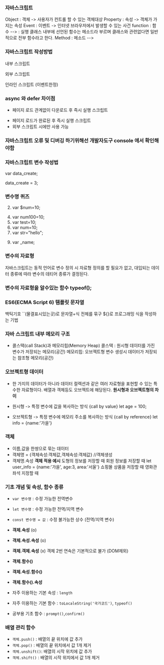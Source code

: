 ### 자바스크립트
Object : 객체 -> 사용자가 컨트롤 할 수 있는 객체대상
Property : 속성 -> 객체가 가지는 속성
Event : 이벤트 -> 인터넷 브라우저에서 발생할 수 있는 사건
function : 함수 --> : 실행 클래스 내부에 선언된 함수는 메소드라 부르며 클래스와 관련없다면 일반적으로 전부 함수라고 한다.
Method : 메소드 -->

### 자바스크립트 작성방법
내부 스크립트 
<script>스크립트 작성</script>
외부 스크립트 
<script src="경로"></script>
인라인 스크립트 (이벤트한정)
<tag event = "이벤트 함수"></tag>

### async 와 defer 차이점 
<script src="./script/first.js" async></script>
* 페이지 로드 관계없이 다운로드 후 즉시 실행 스크립트
<script src="./script/second.js" defer></script>
* 페이지 로드가 완료된 후 즉시 실행 스크립트
* 외부 스크립트 시에만 사용 가능

### 자바스크립트 오류 및 디버깅 하기위해선 개발자도구 console 에서 확인해야함

### 자바스크립트 변수 작성법
var data_create;<!-- 선언 -->

data_create = 3;

### 변수명 퀴즈
<!-- 1. var 1num=10; -->
2. var $num=10;
<!-- 3. var 100num=10; -->
4. var num100=10;
5. var test=10;
6. var num=10;
7. var str="hello";
<!-- 8. var my name; -->
9. var _name;
<!-- 10. var if; -->

### 변수의 자료형
자바스크립트는 동적 언어로 변수 정의 시 자료형 정의를 할 필요가 없고, 대입되는 데이터 종류에 따라 변수의 데티어 종류가 결정된다.
### 변수의 자료형을 알수있는 함수 typeof();

### ES6(ECMA Script 6) 템플릿 문자열
백틱기호 ``(물결표시있는곳)로 문자열+식 전체를 묶구 ${}로 프로그래밍 식을 작성하는 기법

### 자바 스크립트 내부 메모리 구조
* 콜스택(call Stack)과 메모리힙(Memory Heap)
콜스택 : 원시형 데이터를 가진 변수가 저장되는 메모리(공간)
메모리힙: 오브젝트형 변수 생성시 데이터가 저장되는 참조형 메모리(공간)

### 오브젝트형 데이터
* 한 가지의 데이터가 아니라 데이터 컬렉션과 같은 여러 자료형을 표현할 수 있는
특수한 자료형이다. 배열과 객체등도 오브젝트에 해당된다.
**원시형과 오브젝트형의 차이**
* 원시형 -> 특정 변수에 값을 복사하는 방식 {call by value}
let age = 100;

* 오브젝트형 -> 특정 변수에 메모리 주소를 복사하는 방식 {call by reference}
let info = {name:'가을'}

### 객체
* 이름,값을 한쌍으로 묶는 데이터
* 객체명 = {객체속성:객체값,객체속성:객체값} //객체생성
* 객체명.속성
 **객체 적용 예시**
 도형의 정보를 저장할 때
 회원 정보를 저장할 때
 let user_info = {name:'가을', age:3, area:'서울'}
 쇼핑몰 상품을 저장할 때
 영화관 좌석 지정할 때

### 기초 개념 및 속성, 함수 종류
* `var 변수명` : 수정 가능한 전역변수
* `let 변수명` : 수정 가능한 전역/지역 변수
* `const 변수명 = 값` : 수정 불가능한 상수 (전역/지역 변수)
* **객체.속성** (o)
* **객체.속성.속성** (o)
* **객체.객체.속성** (x)    객체 2번 연속은 기본적으로 불가 (DOM제외)

* **객체.함수()** 
* **객체.속성.함수()**
* **객체.함수().속성**
* 자주 이용하는 기본 속성 : `length`
* 자주 이용하는 기본 함수 : `toLocaleString('국가코드')`, `typeof()`
* 공부용 기초 함수 : `prompt()`,`confirm()`

### **배열** 관리 함수
* `객체.push()` : 배열의 끝 위치에 값 추가
* `객체.pop()`  : 배열의 끝 위치에서 값 1개 제거
* `객체.unshift()`: 배열의 시작 위치에 값 추가
* `객체.shift()`  : 배열의 시작 위치에서 값 1개 제거








